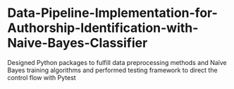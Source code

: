 # Data-Pipeline-Implementation-for-Authorship-Identification-with-Naive-Bayes-Classifier
Designed Python packages to fulfill data preprocessing methods and Naïve Bayes training algorithms and performed testing framework to direct the control flow with Pytest
